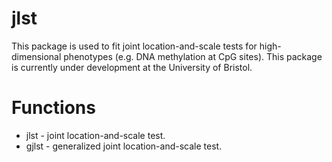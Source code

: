 # jlst
This package is used to fit joint location-and-scale tests for high-dimensional phenotypes (e.g. DNA methylation at CpG sites). This package is currently under development at the University of Bristol.

# Functions
* jlst - joint location-and-scale test. 
* gjlst - generalized joint location-and-scale test.  
